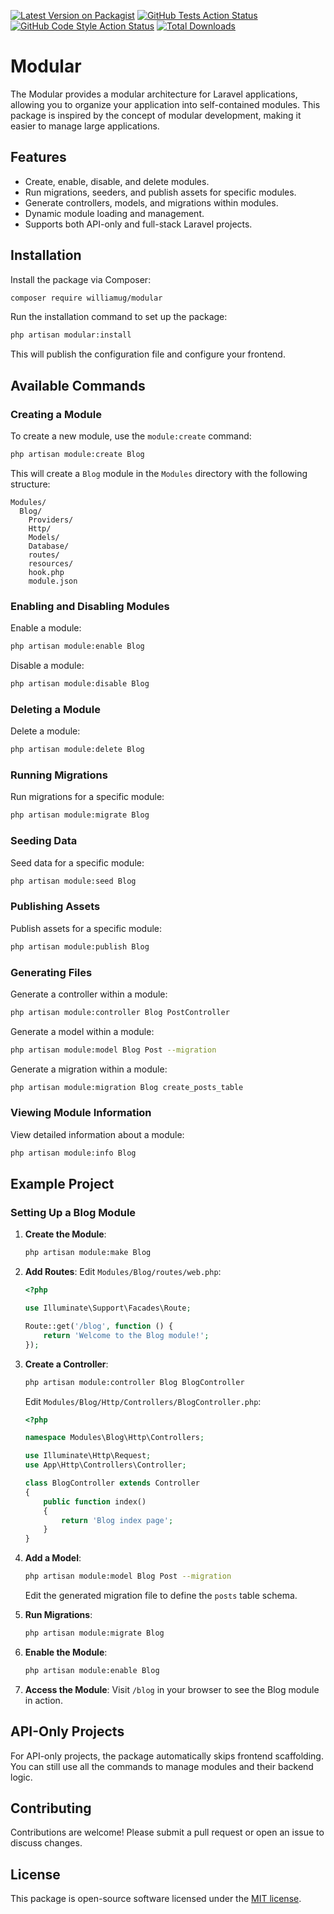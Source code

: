 [![Latest Version on Packagist](https://img.shields.io/packagist/v/williamug/modular.svg?style=flat-square)](https://packagist.org/packages/williamug/modular)
[![GitHub Tests Action Status](https://img.shields.io/github/actions/workflow/status/williamug/modular/run-tests.yml?branch=main&label=tests&style=flat-square)](https://github.com/williamug/modular/actions?query=workflow%3Arun-tests+branch%3Amain)
[![GitHub Code Style Action Status](https://img.shields.io/github/actions/workflow/status/williamug/modular/fix-php-code-style-issues.yml?branch=main&label=code%20style&style=flat-square)](https://github.com/williamug/modular/actions?query=workflow%3A"Fix+PHP+code+style+issues"+branch%3Amain)
[![Total Downloads](https://img.shields.io/packagist/dt/williamug/modular.svg?style=flat-square)](https://packagist.org/packages/williamug/modular)

# Modular

The Modular provides a modular architecture for Laravel applications, allowing you to organize your application into self-contained modules. This package is inspired by the concept of modular development, making it easier to manage large applications.


## Features
- Create, enable, disable, and delete modules.
- Run migrations, seeders, and publish assets for specific modules.
- Generate controllers, models, and migrations within modules.
- Dynamic module loading and management.
- Supports both API-only and full-stack Laravel projects.

## Installation

Install the package via Composer:
```bash
composer require williamug/modular
```

Run the installation command to set up the package:
```bash
php artisan modular:install
```
This will publish the configuration file and configure your frontend.

## Available Commands

### Creating a Module
To create a new module, use the `module:create` command:
```bash
php artisan module:create Blog
```
This will create a `Blog` module in the `Modules` directory with the following structure:
```
Modules/
  Blog/
    Providers/
    Http/
    Models/
    Database/
    routes/
    resources/
    hook.php
    module.json
```

### Enabling and Disabling Modules
Enable a module:
```bash
php artisan module:enable Blog
```
Disable a module:
```bash
php artisan module:disable Blog
```

### Deleting a Module
Delete a module:
```bash
php artisan module:delete Blog
```

### Running Migrations
Run migrations for a specific module:
```bash
php artisan module:migrate Blog
```

### Seeding Data
Seed data for a specific module:
```bash
php artisan module:seed Blog
```

### Publishing Assets
Publish assets for a specific module:
```bash
php artisan module:publish Blog
```

### Generating Files
Generate a controller within a module:
```bash
php artisan module:controller Blog PostController
```
Generate a model within a module:
```bash
php artisan module:model Blog Post --migration
```
Generate a migration within a module:
```bash
php artisan module:migration Blog create_posts_table
```

### Viewing Module Information
View detailed information about a module:
```bash
php artisan module:info Blog
```

## Example Project

### Setting Up a Blog Module
1. **Create the Module**:
   ```bash
   php artisan module:make Blog
   ```

2. **Add Routes**:
   Edit `Modules/Blog/routes/web.php`:
   ```php
   <?php

   use Illuminate\Support\Facades\Route;

   Route::get('/blog', function () {
       return 'Welcome to the Blog module!';
   });
   ```

3. **Create a Controller**:
   ```bash
   php artisan module:controller Blog BlogController
   ```
   Edit `Modules/Blog/Http/Controllers/BlogController.php`:
   ```php
   <?php

   namespace Modules\Blog\Http\Controllers;

   use Illuminate\Http\Request;
   use App\Http\Controllers\Controller;

   class BlogController extends Controller
   {
       public function index()
       {
           return 'Blog index page';
       }
   }
   ```

4. **Add a Model**:
   ```bash
   php artisan module:model Blog Post --migration
   ```
   Edit the generated migration file to define the `posts` table schema.

5. **Run Migrations**:
   ```bash
   php artisan module:migrate Blog
   ```

6. **Enable the Module**:
   ```bash
   php artisan module:enable Blog
   ```

7. **Access the Module**:
   Visit `/blog` in your browser to see the Blog module in action.

## API-Only Projects
For API-only projects, the package automatically skips frontend scaffolding. You can still use all the commands to manage modules and their backend logic.

## Contributing
Contributions are welcome! Please submit a pull request or open an issue to discuss changes.

## License
This package is open-source software licensed under the [MIT license](LICENSE.md).
